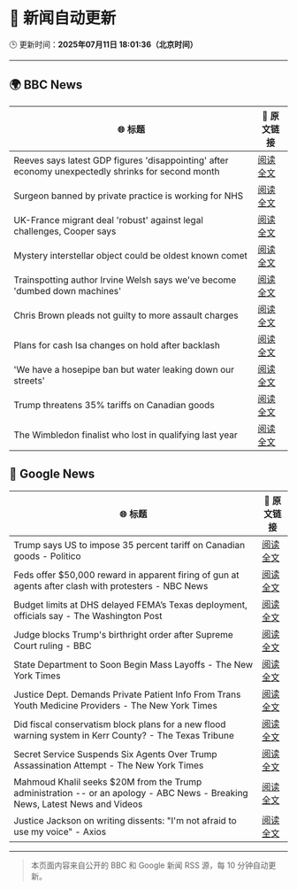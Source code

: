 # 🧠 新闻自动更新

🕒 更新时间：**2025年07月11日 18:01:36（北京时间）**

---

## 🌍 BBC News

| 🌐 标题 | 🔗 原文链接 |
|--------|-------------|
| Reeves says latest GDP figures 'disappointing' after economy unexpectedly shrinks for second month | [阅读全文](https://www.bbc.com/news/articles/cq6mvem8neno) |
| Surgeon banned by private practice is working for NHS | [阅读全文](https://www.bbc.com/news/articles/cev0n2r0d2yo) |
| UK-France migrant deal 'robust' against legal challenges, Cooper says | [阅读全文](https://www.bbc.com/news/articles/cx24d70gw41o) |
| Mystery interstellar object could be oldest known comet | [阅读全文](https://www.bbc.com/news/articles/cx23g5jpj9go) |
| Trainspotting author Irvine Welsh says we've become 'dumbed down machines' | [阅读全文](https://www.bbc.com/news/articles/cgq7vzjwyvxo) |
| Chris Brown pleads not guilty to more assault charges | [阅读全文](https://www.bbc.com/news/articles/cpwq017l1jno) |
| Plans for cash Isa changes on hold after backlash | [阅读全文](https://www.bbc.com/news/articles/cqjq9yxkkrvo) |
| 'We have a hosepipe ban but water leaking down our streets' | [阅读全文](https://www.bbc.com/news/articles/cqx2y21p1xjo) |
| Trump threatens 35% tariffs on Canadian goods | [阅读全文](https://www.bbc.com/news/articles/cvg819n954mo) |
| The Wimbledon finalist who lost in qualifying last year | [阅读全文](https://www.bbc.com/sport/tennis/articles/cwyrk91g912o) |

## 📰 Google News

| 🌐 标题 | 🔗 原文链接 |
|--------|-------------|
| Trump says US to impose 35 percent tariff on Canadian goods - Politico | [阅读全文](https://news.google.com/rss/articles/CBMimAFBVV95cUxOUWRqeFhfbTEwcUFoRzRlTWhxZXNXVDdERG1zVndyM1lZRVA5Wkdjb0tqVUI1RlYzUXRUZkxIWm1TaFJpWU1lcnp2c1lUVmMtTFdkUUl6ZTZaMERHZXQ1QWNJWEFBVzNOdjhJSzZjTkNrWGdVTklIUl94ZFItcUF4Y2ZyZzdOOUxEWGM4MWFicUNOUTBRNlltVg?oc=5) |
| Feds offer $50,000 reward in apparent firing of gun at agents after clash with protesters - NBC News | [阅读全文](https://news.google.com/rss/articles/CBMitgFBVV95cUxOUUJFdGlMU2MtVmM1NWQ4WlVEeDhyUUMzQnNuM2pXYlRHMHg1WjZjcTFHYUJ3MTl5YXdvMzJJcVc0Q0ZzOWZPWktKcHRzWHdIdDdYdGxjck1UdjlUQnNfeGhhQjlEMGo4dmVfSi00aUdOOHBhbEdTbEV1dWMyM2txYllNM3prbWpWNjVBNjJsU3JBTlc1cEtxc3lqYTBucFVDdDNBekhycGNVZDE5eURfYS16dThsd9IBVkFVX3lxTE1YUy1INFZULTluV1IwbHdRWkhqRjdJV1NhanZnZFNFdmxYU3pvV1ZXVFh5Ylh1Z2R6RGVXNHR5cHdyUFBjcXctVURlZF9FWWpPRHdUb2pn?oc=5) |
| Budget limits at DHS delayed FEMA’s Texas deployment, officials say - The Washington Post | [阅读全文](https://news.google.com/rss/articles/CBMiogFBVV95cUxQSGFoMnRpTE52VzE5WG5JTGRqQlVvS3RJN3VaTmZ6OGc4SGRua19sZUZVdzV6WHZGelhSaVhtemJ1Z2hhX2lyV2tkMEFGb1JnT2JwZTBjSkZzeVJpVmxPR3BCMGpRN0Rzd2JFZUFiRjdIeUFDQ1Z6TkdKM2R2czhPWE5KbXNMTEl1bEFGTVVOWUtZRm1nWmx0M1ZvQlNDWVA5a3c?oc=5) |
| Judge blocks Trump's birthright order after Supreme Court ruling - BBC | [阅读全文](https://news.google.com/rss/articles/CBMiWkFVX3lxTE1INHpSdUY5T3JSTHJPZ1YwVzdoeWZ0c3ViaXNLaUNHM0NWYmtmaE55RHRIS3dtbjM4NVkzclJRemwzc1prSEEwdzdhd1VXTVJkTjhuYnZfR3ZoQdIBX0FVX3lxTFAyNmUtV0FNQjFqT21vMS1iLUk3NktIZTF4MlRITW9nTjFpZ0lpV0xmVy1rVFZZbS1sUDBjV2xhTTBGN2JHS251YTdiX1pjYlUxdTJlSngtTzJVcVNDaU1J?oc=5) |
| State Department to Soon Begin Mass Layoffs - The New York Times | [阅读全文](https://news.google.com/rss/articles/CBMiiAFBVV95cUxNZW94TmRiZ3J4dXpfVF9UTjUwUWZGeUJTeXZkVm1FRVdDRWQ5WVIwQjVOVXhPUWNucnFaQUFrOU5RTmt6eEtEMGcwbkFKZ0NRZXpBTXlvNUVZaUhWTWJndXpqS0xqazRjTUluaThRRzZoZnN1ZlFxS3JXVkNBd09HQW1IZFNGUGRR?oc=5) |
| Justice Dept. Demands Private Patient Info From Trans Youth Medicine Providers - The New York Times | [阅读全文](https://news.google.com/rss/articles/CBMikwFBVV95cUxPeUdrWkV5QkJoUVlpMW5jU0xJaDlJSjNLSEFyQnZTY1IwbENmS051ZmI1b0ZSRDF1ekp3dWlTZ19uNnJrNU1objhTcnozbGhmRzJ3MG9wbUZKOGRsdm1BRW9WcV9ONGNKOHp2dnJTTjBzMF9ZMncyTWFPUnVkaTdJY2VISjJwS1lqQTNSZjJUbnhMc0E?oc=5) |
| Did fiscal conservatism block plans for a new flood warning system in Kerr County? - The Texas Tribune | [阅读全文](https://news.google.com/rss/articles/CBMikwFBVV95cUxPejRTcmVPMmczclpJdFJqODFzNnF4U3RkMG1tQldPOUJWelBySWNwam9jMzNxWVhaMmNzeDMzVEgyRGU5U2FZQUNWb2pXakY5ZWRxdkdRR3N1SXYwS0pVQ3FOcWVlZnNISDhFZEg2YlFlaW5zWlJNcDEtRUdlMUtjNUVsMmE5YUYyRlBGd0ZFQllaMDg?oc=5) |
| Secret Service Suspends Six Agents Over Trump Assassination Attempt - The New York Times | [阅读全文](https://news.google.com/rss/articles/CBMifEFVX3lxTE9BN19jSzg4YVlOR0pqNWV3ZHNDZDlKVUFUdFBnZ1U1NVBQSUxPSEhzRjlJQzRndl9PekR1LUNkQS1pYnJyWTE1OEl6Y0xCTk5tY1o5Y3BPandLTFFUZ3VXME5UOE1RbnJQa01aZDhTT05GQ01VRExoNkN0STQ?oc=5) |
| Mahmoud Khalil seeks $20M from the Trump administration -- or an apology - ABC News - Breaking News, Latest News and Videos | [阅读全文](https://news.google.com/rss/articles/CBMinwFBVV95cUxOQ3JYSDl6M2RJdXVHRGt6Wlh5VEJHWkxGdExuNUVsdVlLTURLX2hqNjZUdURQSG5mYldYaTBkNk55Qm5pZUdvdFM5VnFWazh0VDYwNFlkZ3o2THQ3Tkc1bTd0NmZXT3RqSDlPZlZSX3RjcEZBdi1GZFJpWFc5MlNxRnctWnZqSVoxQ1dNTkppT3NvQUF5U0VtczdoRWlRWEHSAaQBQVVfeXFMTVlnMU9WZDNBZzFkUlNyX2RTMXo4SmdHMDVVd3NYZV9aLUxrUGlYeXQ3VkloU20xREpfZmRtRDlZc2NJc3BwU3FkNWJhUkpQM0JFRnZsRDc5R1BValFsaGZDVHVpU05GZnBSajg2eGc0WEQyNnlVc2dULXNxOVJ5V1ZLOGl1RTZvV3FZR2wwQjdKVWs4R2gtZnpSeFRaNEIxeXZiMXE?oc=5) |
| Justice Jackson on writing dissents: "I'm not afraid to use my voice" - Axios | [阅读全文](https://news.google.com/rss/articles/CBMiiAFBVV95cUxPYXZ3UXFjdWZOc0RDdExtNkhfdGdLVTkwb0FXc0RXc2lXTjE5RlU4YXFiLUMyZThZa25HZmFMS3F0eVBjbnpYN243QW0wZXBLc3Npb1UzLXdULUxJbE5qTzV0ZGpSeEljYXhhVlFxd2g3aU5ZUVhORFNFc0ptUU5mcXpGenQ3c2J6?oc=5) |

---
> 本页面内容来自公开的 BBC 和 Google 新闻 RSS 源，每 10 分钟自动更新。